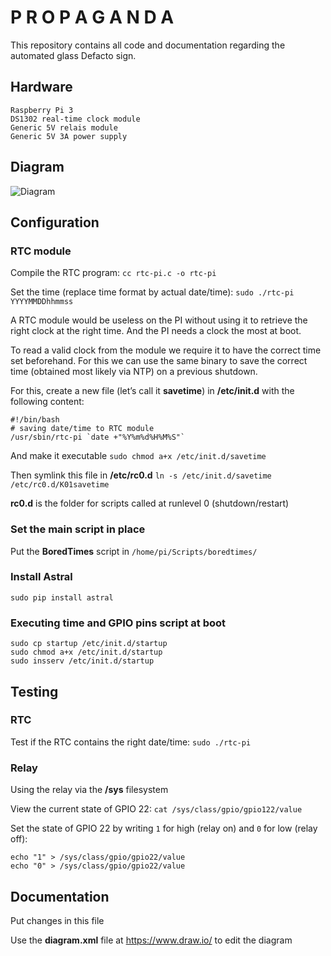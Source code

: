 # P R O P A G A N D A

This repository contains all code and documentation regarding the automated glass Defacto sign.

## Hardware

```
Raspberry Pi 3
DS1302 real-time clock module
Generic 5V relais module
Generic 5V 3A power supply
```

## Diagram
![Diagram](diagram.png)

## Configuration
### RTC module
 
Compile the RTC program:
`cc rtc-pi.c -o rtc-pi`

Set the time (replace time format by actual date/time):
`sudo ./rtc-pi YYYYMMDDhhmmss`

A RTC module would be useless on the PI without using it to retrieve the right clock at the right time. And the PI needs a clock the most at boot.

To read a valid clock from the module we require it to have the correct time set beforehand. For this we can use the same binary to save the correct time (obtained most likely via NTP) on a previous shutdown.

For this, create a new file (let’s call it **savetime**) in **/etc/init.d** with the following content:

```
#!/bin/bash
# saving date/time to RTC module
/usr/sbin/rtc-pi `date +"%Y%m%d%H%M%S"`
```

And make it executable
`sudo chmod a+x /etc/init.d/savetime`

Then symlink this file in **/etc/rc0.d**
`ln -s /etc/init.d/savetime /etc/rc0.d/K01savetime`

**rc0.d** is the folder for scripts called at runlevel 0 (shutdown/restart)

### Set the main script in place
Put the **BoredTimes** script in `/home/pi/Scripts/boredtimes/`

### Install Astral
`sudo pip install astral`

### Executing time and GPIO pins script at boot

```
sudo cp startup /etc/init.d/startup
sudo chmod a+x /etc/init.d/startup
sudo insserv /etc/init.d/startup
```

## Testing

### RTC
Test if the RTC contains the right date/time:
`sudo ./rtc-pi`

### Relay
Using the relay via the **/sys** filesystem

View the current state of GPIO 22:
`cat /sys/class/gpio/gpio122/value`

Set the state of GPIO 22 by writing `1` for high (relay on) and `0` for low (relay off):
```
echo "1" > /sys/class/gpio/gpio22/value
echo "0" > /sys/class/gpio/gpio22/value
```

## Documentation

Put changes in this file

Use the **diagram.xml** file at https://www.draw.io/ to edit the diagram
